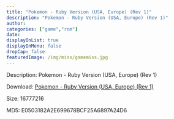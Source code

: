 ```yaml
---
title: "Pokemon - Ruby Version (USA, Europe) (Rev 1)"
description: "Pokemon - Ruby Version (USA, Europe) (Rev 1)"
author: 
categories: ["game","rom"]
date: 
displayInList: true
displayInMenu: false
dropCap: false
featuredImage: /img/miss/gamemiss.jpg
---
```


Description: Pokemon - Ruby Version (USA, Europe) (Rev 1)

Download: <a style="text-decoration:underline;" href="https://mega.nz/#!OLY0EaCB!0m9CTP_rZ8qqHiwxq6P9WgrnPwQqf5aKBp3R2OzbA0k" target = "_blank" rel = "nofollow" > Pokemon - Ruby Version (USA, Europe) (Rev 1)</a>

Size: 16777216

MD5: E0503182A2E699678BCF25A6897A24D6

